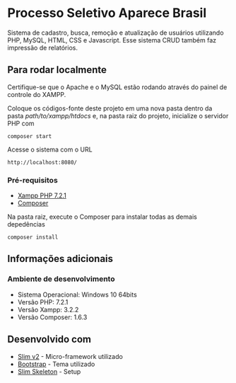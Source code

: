 # Processo Seletivo Aparece Brasil

Sistema de cadastro, busca, remoção e atualização de usuários utilizando PHP, MySQL, HTML, CSS e Javascript. Esse sistema CRUD também faz impressão de relatórios.

## Para rodar localmente

Certifique-se que o Apache e o MySQL estão rodando através do painel de controle do XAMPP.

Coloque os códigos-fonte deste projeto em uma nova pasta dentro da pasta *path/to/xampp/htdocs* e, na pasta raiz do projeto, inicialize o servidor PHP com
```
composer start
```

Acesse o sistema com o URL
```
http://localhost:8080/
```

### Pré-requisitos

- [Xampp PHP 7.2.1](https://www.apachefriends.org/pt_br/download.html)
- [Composer](https://getcomposer.org/download/)

Na pasta raiz, execute o Composer para instalar todas as demais depedências
```
composer install
```

## Informações adicionais

### Ambiente de desenvolvimento

- Sistema Operacional: Windows 10 64bits
- Versão PHP: 7.2.1
- Versão Xampp: 3.2.2
- Versão Composer: 1.6.3

## Desenvolvido com

* [Slim v2](https://www.slimframework.com) - Micro-framework utilizado
* [Bootstrap](https://getbootstrap.com/) - Tema utilizado
* [Slim Skeleton](https://github.com/slimphp/Slim-Skeleton) - Setup
